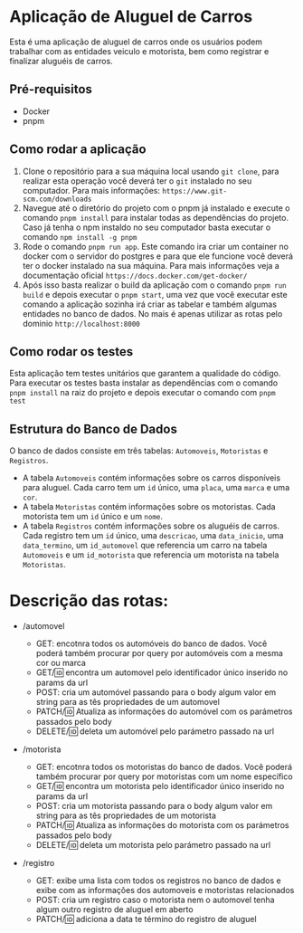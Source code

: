 # Aplicação de Aluguel de Carros

Esta é uma aplicação de aluguel de carros onde os usuários podem trabalhar com as entidades veiculo e motorista, bem como registrar e finalizar aluguéis de carros.

## Pré-requisitos

- Docker
- pnpm

## Como rodar a aplicação

1. Clone o repositório para a sua máquina local usando `git clone`, para realizar esta operação você deverá ter o `git` instalado no seu computador. Para mais informações: `https://www.git-scm.com/downloads`
2. Navegue até o diretório do projeto com o pnpm já instalado e execute o comando `pnpm install` para instalar todas as dependências do projeto. Caso já tenha o npm instaldo no seu computador basta executar o comando `npm install -g pnpm`
3. Rode o comando `pnpm run app`. Este comando ira criar um container no docker com o servidor do postgres e para que ele funcione você deverá ter o docker instalado na sua máquina. Para mais informações veja a documentação oficial `https://docs.docker.com/get-docker/`
4. Após isso basta realizar o build da aplicação com o comando `pnpm run build` e depois executar o `pnpm start`, uma vez que você executar este comando a aplicação sozinha irá criar as tabelar e também algumas entidades no banco de dados. No mais é apenas utilizar as rotas pelo dominio `http://localhost:8000`

## Como rodar os testes
Esta aplicação tem testes unitários que garantem a qualidade do código. Para executar os testes basta instalar as dependências com o comando `pnpm install` na raiz do projeto e depois executar o comando com `pnpm test` 

## Estrutura do Banco de Dados

O banco de dados consiste em três tabelas: `Automoveis`, `Motoristas` e `Registros`.

- A tabela `Automoveis` contém informações sobre os carros disponíveis para aluguel. Cada carro tem um `id` único, uma `placa`, uma `marca` e uma `cor`.
- A tabela `Motoristas` contém informações sobre os motoristas. Cada motorista tem um `id` único e um `nome`.
- A tabela `Registros` contém informações sobre os aluguéis de carros. Cada registro tem um `id` único, uma `descricao`, uma `data_inicio`, uma `data_termino`, um `id_automovel` que referencia um carro na tabela `Automoveis` e um `id_motorista` que referencia um motorista na tabela `Motoristas`.

# Descrição das rotas:

- /automovel
  - GET: encotnra todos os automóveis do banco de dados. Você poderá também procurar por query por automóveis com a mesma cor ou marca
  - GET/:id: encontra um automovel pelo identificador único inserido no params da url
  - POST: cria um automóvel passando para o body algum valor em string para as tês propriedades de um automovel
  - PATCH/:id: Atualiza as informações do automóvel com os parámetros passados pelo body
  - DELETE/:id: deleta um automóvel pelo parámetro passado na url

- /motorista
  - GET: encotnra todos os motoristas do banco de dados. Você poderá também procurar por query por motoristas com um nome específico
  - GET/:id: encontra um motorista pelo identificador único inserido no params da url
  - POST: cria um motorista passando para o body algum valor em string para as tês propriedades de um motorista
  - PATCH/:id: Atualiza as informações do motorista com os parámetros passados pelo body
  - DELETE/:id: deleta um motorista pelo parámetro passado na url
 
- /registro
  - GET: exibe uma lista com todos os registros no banco de dados e exibe com as informações dos automoveis e motoristas relacionados
  - POST: cria um registro caso o motorista nem o automovel tenha algum outro registro de aluguel em aberto
  - PATCH/:id: adiciona a data te término do registro de aluguel 
